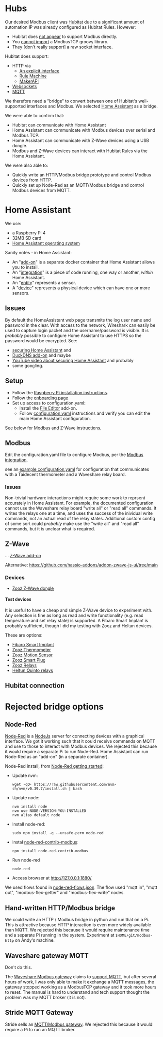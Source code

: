 # Hubs

Our desired Modbus client was [Hubitat] due to a significant amount of
automation IP was already configured as Hubitat Rules. However: 
* Hubitat does [not appear] to support Modbus directly. 
* You [cannot import] a ModbusTCP groovy library.
* They [don't really support] a raw socket interface.

Hubitat does support:
* HTTP via
  * [An explicit interface]
  * [Rule Machine]
  * [MakerAPI]
* [Websockets]
* [MQTT]

We therefore need a "bridge" to convert between one of Hubitat's well-supported
interfaces and Modbus. We selected [Home Assistant] as a bridge.

We were able to confirm that:
* Hubitat can communicate with Home Assistant
* Home Assistant can communicate with Modbus devices over serial and Modbus TCP.
* Home Assistant can communicate with Z-Wave devices using a USB dongle.
* Modbus and Z-Wave devices can interact with Hubitat Rules via the Home 
  Assistant.

We were also able to:
* Quickly write an HTTP/Modbus bridge prototype and control Modbus devices from 
  HTTP. 
* Quickly set up Node-Red as an MQTT/Modbus bridge and control Modbus devices
  from MQTT.

# Home Assistant

We use:
* a Raspberry Pi 4 
* 32MB SD card
* [Home Assistant operating system]

Sanity notes - in Home Assistant:
* An "[add-on]" is a separate docker container that Home Assistant allows you to
  install. 
* An "[integration]" is a piece of code running, one way or another, *within*
  Home Assistant.
* An "[entity]" represents a sensor.
* A "[device]" represents a physical device which can have one or more sensors.

## Issues

By default the HomeAssistant web page transmits the log user name and password
in the clear. With access to the network, Wireshark can easily be used to capture
login packet and the username/password is visible. It is *probably* possible to
configure Home Assistant to use HTTPS so the password would be encrypted. See:
* [securing Home Assistant] and
* [DuckDNS add-on] and maybe
* [YouTube video about securing Home Assistant] and probably
* some googling. 

## Setup

* Follow the [Raspberry Pi installation instructions].   
* Follow the [onboarding page]
* Set up access to configuration.yaml: 
  * Install the [File Editor] add-on.
  * Follow [configuration.yaml] instructions and verify you can edit the main
    Home Assistant configuration.

See below for Modbus and Z-Wave instructions.

## Modbus
Edit the configuration.yaml file to configure Modbus, per the
[Modbus integration].

see an [example configuration.yaml](./configuration.yaml) for configuration that
communicates with a Taidecent thermometer and a Waveshare relay board.

### Issues
Non-trivial hardware interactions might require some work to reprsent accurately
in Home Assistant. For example, the documented configuration cannot use the
Waveshare relay board "write all" or "read all" commands. It writes the relays
one at a time, and uses the success of the inividual write commands, not an
actual read of the relay states. Additional custom config of some sort could
*probably* make use the "write all" and "read all" commands, but it is unclear
what is required.

## Z-Wave
...
[Z-Wave add-on]

Alternative: https://github.com/hassio-addons/addon-zwave-js-ui/tree/main

### Devices

* [Zooz Z-Wave dongle]

#### Test devices
It is useful to have a cheap and simple Z-Wave device to experiment with. Any
selection is fine as long as read and write functionality (e.g. read temperature
and set relay state) is supported. A Fibaro Smart Implant is probably
sufficient, though I did my testing with Zooz and Heltun devices. 

These are options:
* [Fibaro Smart Implant]
* [Zooz Thermometer]
* [Zooz Motion Sensor]
* [Zooz Smart Plug]
* [Zooz Relays]
* [Heltun Quinto relays]

## Hubitat connection

# Rejected bridge options 

## Node-Red
[Node-Red] is a [NodeJs] server for connecting devices with a graphical
interface. We got it working such that it could receive commands on MQTT and
use to those to interact with Modbus devices. We rejected this because it would
require a separate Pi to run Node-Red. Home Assistant can run Node-Red as an 
"add-on" (in a separate container). 

Node-Red install, from [Node-Red getting started]:

* Update nvm:

      wget -qO- https://raw.githubusercontent.com/nvm-sh/nvm/v0.39.7/install.sh | bash
    
* Update node: 

      nvm install node
      nvm use NODE-VERSION-YOU-INSTALLED
      nvm alias default node

* Install node-red:
    
      sudo npm install -g --unsafe-perm node-red

* Instal [node-red-contrib-modbus]:
     
      npm install node-red-contrib-modbus

* Run node-red
  
      node-red
     
* Access browser at http://127.0.0.1:1880/

We used flows found in [node-red-flows.json](./node-red-flows.json). The flow
used "mqtt in", "mqtt out", "modbus-flex-getter" and "modbus-flex-write" nodes.

## Hand-written HTTP/Modbus bridge
We could write an HTTP / Modbus bridge in python and run that on a Pi. This is
attractive because HTTP interaction is even more widely available than MQTT. We
rejected this because it would require maintenance time and a separate Pi
running in the system. Experiment at `$HOME/git/modbus-http` on Andy's machine.

##  Waveshare gateway MQTT

Don't do this.

The [Waveshare Modbus gateway] claims to [support MQTT], but after several hours
of work, I was only able to make it exchange a MQTT messages, the gateway
stopped working as a ModbusTCP gateway and it took more hours to reset. The
manual is hard to understand and tech support thought the problem was my MQTT
broker (it is not).

## Stride MQTT Gateway
Stride sells an [MQTT/Modbus gateway]. We rejected this because it would require
a Pi to run an MQTT broker.

[links]: .

[Home Assistant stuff]: .
[Home Assistant]: https://www.home-assistant.io/installation/ 
[Home Assistant Modbus]: https://www.home-assistant.io/integrations/modbus/
[Raspberry Pi installation instructions]: https://www.home-assistant.io/installation/raspberryp
[onboarding page]: https://www.home-assistant.io/getting-started/onboarding/
[Home Assistant operating system]: https://www.home-assistant.io/blog/2017/07/25/introducing-hassio/
[integration]: https://www.home-assistant.io/integrations/
[MQTT broker add-on]: https://www.home-assistant.io/integrations/mqtt/
[add-on]: https://www.home-assistant.io/addons/
[Modbus integration]: https://www.home-assistant.io/integrations/modbus/
[configuration.yaml]: https://www.home-assistant.io/docs/configuration/
[File Editor]: https://www.home-assistant.io/common-tasks/os/#installing-and-using-the-file-editor-add-on
[entity]: https://www.home-assistant.io/getting-started/concepts-terminology/#entities
[device]: https://www.home-assistant.io/getting-started/concepts-terminology/#devices
[securing Home Assistant]: https://www.home-assistant.io/docs/configuration/securing/
[DuckDNS add-on]: https://www.home-assistant.io/integrations/duckdns/
[YouTube video about securing Home Assistant]: https://www.youtube.com/watch?v=EQEpue7GhdI


[Z-Wave]: . 
[Z-Wave add-on]: https://www.home-assistant.io/integrations/zwave_js/
[Z-Wave UI add-on]: https://github.com/hassio-addons/addon-zwave-js-ui
[Zooz Z-Wave dongle]: https://www.amazon.com/Z-Wave-ZST39-Assistant-HomeSeer-Software/dp/B0BW171KP3
[Zooz Thermometer]: https://www.thesmartesthouse.com/products/zooz-z-wave-plus-700-series-xs-temperature-humidity-sensor-zse44
[Zooz Motion Sensor]: https://www.thesmartesthouse.com/products/zooz-z-wave-plus-motion-sensor-zse18-with-magnetic-base-battery-or-usb-power 
[Zooz Smart Plug]: https://www.thesmartesthouse.com/collections/zooz/products/zooz-700-series-z-wave-plus-smart-plug-zen04
[Zooz Relays]:vhttps://www.thesmartesthouse.com/products/zooz-z-wave-plus-700-series-universal-relay-zen17-with-2-no-nc-relays-20a-10a 
[Heltun Quinto relays]: https://smartsd.ch/relay-switch-quinto-5x5a-heltun-he-rs01/
[Fibaro Smart Implant]: https://www.amazon.com/FGBS-222-US-Implant-Universal-Required/dp/B07NDRCTJK/ref=sr_1_1?crid=545LHMSORHDL&dib=eyJ2IjoiMSJ9.o-_UOsPBQCx0NH75hDGl1DIfsRm7_PzmbsCDwzlZZYnIeGbFsnWOfZPoXQpUBFKzrPBFjIdwobWParZ86bzOxvvfKVm8e7cw9ygQbmRFnwOk3yOLWyqZqxg7UDhktPa-2FVtacwN_USo7whaHw21OuZ-rnaxjHGJBXQNY86MIHoFRJ8xUjq8iruDx3bt3vXv5ND5aZbDydGRpZlFqaLFTMSaW5aJnZYJYKarQrAOsWBBon5V-GT0rJQSvTECsKXDYywQLNqR97ZIjo8LhGsup6J5RUgzvq0_L4tvxC3Nav8.MICrIdSIatFOOi9Dko0POi3JgIcztlujunLW9OzZcR4&dib_tag=se&keywords=fibaro+smart+implant&qid=1722630324&sprefix=fibaro+smart%2Caps%2C96&sr=8-1


[Hubitat stuff]: .
[Hubitat]: https://hubitat.com/products?region=280262836267
[Hubitat documentation]: https://docs2.hubitat.com/en/home
[MakerAPI]: https://docs2.hubitat.com/en/apps/maker-api
[An explicit interface]: https://docs2.hubitat.com/en/developer/driver/building-a-lan-driver
[not appear]: https://community.hubitat.com/t/modbus-driver-for-hubitat/20126/3
[cannot import]: https://docs2.hubitat.com/en/developer/allowed-imports
[good support]: https://docs2.hubitat.com/en/developer/interfaces/raw-socket-interface
[Websockets]: https://docs2.hubitat.com/en/developer/interfaces/websocket-interface
[Rule Machine]: https://docs2.hubitat.com/en/apps/rule-machine/rule-5-1
[MQTT]: https://docs2.hubitat.com/en/developer/interfaces/mqtt-interface
[HADB]: https://community.hubitat.com/t/release-home-assistant-device-bridge-hadb/67109
[HADB App]: https://raw.githubusercontent.com/ymerj/HE-HA-control/main/haDeviceBridgeConfiguration.groovy
[HADB Driver]: https://raw.githubusercontent.com/ymerj/HE-HA-control/main/HA%20parent.groovy

[misc]: .
[pymodbus]: https://pymodbus.readthedocs.io/en/latest/source/simulator.html

[waveshare gateway]: .
[Waveshare Eth/RS485]: https://www.waveshare.com/wiki/RS485_TO_ETH_(B)
[Waveshare Modbus gateway]: https://www.waveshare.com/wiki/RS485_TO_ETH_(B)
[support MQTT]: https://files.waveshare.com/upload/a/a6/EN-RS485-TO-ETH-B-MQTT-and-json-user-manual2.pdf
[Waveshare Eth/RS485 POE]: https://www.waveshare.com/wiki/RS485_TO_POE_ETH_(B)
[Rod McBain]: https://www.youtube.com/watch?v=Xuj2YFZ5zME&t=413s
[Waveshare Eth/RS485 on Amazon]: https://www.amazon.com/gp/aw/d/B0BGBQJH21/?_encoding=UTF8&pd_rd_plhdr=t&aaxitk=775308fcdd401f801a872fdc2dbde0aa&hsa_cr_id=0&qid=1717868677&sr=1-2-9e67e56a-6f64-441f-a281-df67fc737124&ref_=sbx_be_s_sparkle_sccd_asin_1_img&pd_rd_w=opBhC&content-id=amzn1.sym.417820b0-80f2-4084-adb3-fb612550f30b%3Aamzn1.sym.417820b0-80f2-4084-adb3-fb612550f30b&pf_rd_p=417820b0-80f2-4084-adb3-fb612550f30b&pf_rd_r=F4K0KKF6WDCTFDHQKFRG&pd_rd_wg=ncXV7&pd_rd_r=9c68359e-b279-41d1-b36b-340620ab8513
[Waveshare Eth/RS485 User manual]: https://files.waveshare.com/upload/4/4d/RS485-to-eth-b-user-manual-EN-v1.33.pdf
[Waveshare Eth/RS485 MQTT]: https://files.waveshare.com/upload/a/a6/EN-RS485-TO-ETH-B-MQTT-and-json-user-manual2.pdf
[Vircom]: https://www.waveshare.com/wiki/File:VirCom_en.rar

[stride MQTT gateway]: .
[MQTT/Modbus gateway]: https://www.automationdirect.com/adc/overview/catalog/communications/industrial_iot_solutions/mqtt_gateways?gad_source=1&gclid=Cj0KCQjwv7O0BhDwARIsAC0sjWOFsqDI15TGkvbkFKIGhMCeQjELYF7IWXI_HFQ4OxPRbsqn6WhabsIaAhK4EALw_wcB#bodycontentppc
[Stride MQTT/Modbus gateway]: https://www.automationdirect.com/adc/overview/catalog/communications/industrial_iot_solutions/mqtt_gateways?gad_source=1&gclid=Cj0KCQjwv7O0BhDwARIsAC0sjWOFsqDI15TGkvbkFKIGhMCeQjELYF7IWXI_HFQ4OxPRbsqn6WhabsIaAhK4EALw_wcB#bodycontentppc
[Stride MQTT/Modbus gateway user manual]: https://cdn.automationdirect.com/static/manuals/mqttgateway/sgwmq1611userm.pdf

[Node-Red stuff]: . 
[Node-Red]: https://nodered.org/
[NodeJs]: https://nodejs.org/en
[Node-Red getting started]: https://nodered.org/docs/getting-started/local
[node-red-contrib-modbus]: https://flows.nodered.org/node/node-red-contrib-modbus

[gateways]: .
[Hubitat Trend]: https://trends.google.com/trends/explore?date=all&geo=US&q=hubitat&hl=en-US
[Home Assistant Trend]: https://trends.google.com/trends/explore?date=all&geo=US&q=%2Fg%2F11fzxlb_q4&hl=en-US

